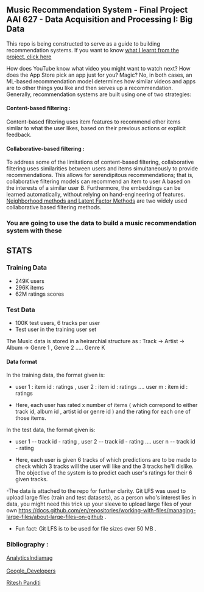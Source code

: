 ## Music Recommendation System - Final Project AAI 627 - Data Acquisition and Processing I: Big Data

This repo is being constructed to serve as a guide to building recommendation systems. If you want to know [what I learnt from the project, click here](https://github.com/MoronSlayer/Music-Recommendation-System/blob/main/628_final_proj_Prashant_Ritesh.pdf)

How does YouTube know what video you might want to watch next? How does the App Store pick an app just for you? Magic? No, in both cases, an ML-based recommendation model determines how similar videos and apps are to other things you like and then serves up a recommendation.
Generally, recommendation systems are built using one of two strategies:

#### Content-based filtering :

 Content-based filtering uses item features to recommend other items similar to what the user likes, based on their previous actions or explicit feedback.
 
#### Collaborative-based filtering : 

To address some of the limitations of content-based filtering, collaborative filtering uses similarities between users and items simultaneously to provide recommendations. This allows for serendipitous recommendations; that is, collaborative filtering models can recommend an item to user A based on the interests of a similar user B. Furthermore, the embeddings can be learned automatically, without relying on hand-engineering of features. 
[Neighborhood methods and Latent Factor Methods](https://www.asc.ohio-state.edu/statistics/dmsl//Koren_2009.pdf) are two widely used collaborative based filtering methods.
<script src="https://platform.linkedin.com/badges/js/profile.js" async defer type="text/javascript"></script>

### You are going to use the data to build a music recommendation system with these

## STATS

### Training Data

 - 249K users 
 - 296K items 
 - 62M ratings scores
 
### Test Data

 - 100K test users, 6 tracks per user
 - Test user in the training user set

The Music data is stored in a heirarchial structure as : 
Track -> Artist -> Album -> Genre 1 , Genre 2 ..... Genre K

#### Data format 

In the training data, the format given is:

- user 1 : item id : ratings , user 2 : item id : ratings .... user m : item id : ratings

- Here, each user has rated x number of items ( which correpond to either track id, album id , artist id or genre id ) and the rating for each one of those items. 

In the test data, the format given is: 

- user 1 -- track id - rating , user 2 -- track id - rating .... user n -- track id - rating

- Here, each user is given 6 tracks of which predictions are to be made to check which 3 tracks will the user will like and the 3 tracks he'll dislike. The objective of the system is to predict each user's ratings for their 6 given tracks. 

-The data is attached to the repo for further clarity. Git LFS was used to upload large files (train and test datasets), as a person who's interest lies in data, you might need this trick up your sleeve to upload large files of your own https://docs.github.com/en/repositories/working-with-files/managing-large-files/about-large-files-on-github .

- Fun fact: Git LFS is to be used for file sizes over 50 MB . 


### Bibliography :
[AnalyticsIndiamag](https://analyticsindiamag.com/collaborative-filtering-vs-content-based-filtering-for-recommender-systems/)<br />  \
[Google_Developers](https://developers.google.com/machine-learning/recommendation)

<div class="badge-base LI-profile-badge" data-locale="en_US" data-size="medium" data-theme="light" data-type="VERTICAL" data-vanity="ritesh-980" data-version="v1"><a class="badge-base__link LI-simple-link" href="https://www.linkedin.com/in/ritesh-980?trk=profile-badge">Ritesh Panditi</a></div>
              


